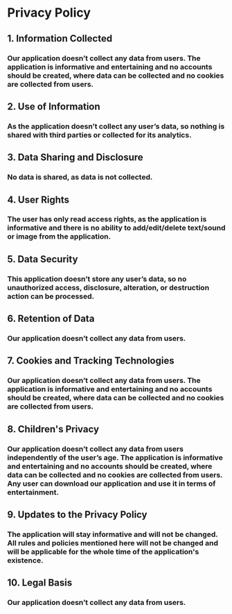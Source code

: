 # Privacy Policy

<h2 align="left">
1. Information Collected
</h2> 
<h3 align="left">
  Our application doesn’t collect any data from users. The application is informative and entertaining and no accounts should be created, where data can be collected and no cookies are collected from users.
</h3> 

<h2 align="left">
2. Use of Information
</h2> 
<h3 align="left">
  As the application doesn’t collect any user’s data, so nothing is shared with third parties or collected for its analytics.
</h3> 

<h2 align="left">
3. Data Sharing and Disclosure
</h2>
<h3 align="left">
  No data is shared, as data is not collected.
</h3> 

<h2 align="left">
4. User Rights
</h2> 
<h3 align="left">
  The user has only read access rights, as the application is informative and there is no ability to add/edit/delete text/sound or image from the application.
</h3> 

<h2 align="left">
5. Data Security
</h2> 
<h3 align="left">
  This application doesn’t store any user’s data, so no unauthorized access, disclosure, alteration, or destruction action can be processed. 
</h3> 

<h2 align="left">
6. Retention of Data
</h2> 
<h3 align="left">
  Our application doesn’t collect any data from users. 
</h3> 

<h2 align="left">
7. Cookies and Tracking Technologies
</h2>
<h3 align="left">
  Our application doesn’t collect any data from users. The application is informative and entertaining and no accounts should be created, where data can be collected and no cookies are collected from users.
</h3> 

<h2 align="left">
8. Children's Privacy
</h2>
<h3 align="left">
  Our application doesn’t collect any data from users independently of the user’s age. The application is informative and entertaining and no accounts should be created, where data can be collected and no cookies are collected from users. Any user can download our application and use it in terms of entertainment.
</h3> 

<h2 align="left">
9. Updates to the Privacy Policy
</h2>
<h3 align="left">
  The application will stay informative and will not be changed. All rules and policies mentioned here will not be changed and will be applicable for the whole time of the application's existence.
</h3> 

<h2 align="left">
10. Legal Basis
</h2>
<h3 align="left">
  Our application doesn’t collect any data from users. 
</h3> 
